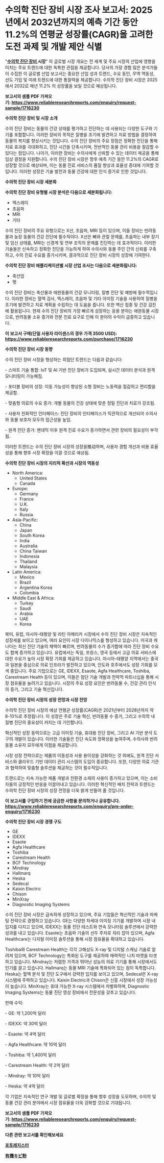 <p><h1>수의학 진단 장비 시장 조사 보고서: 2025년에서 2032년까지의 예측 기간 동안 11.2%의 연평균 성장률(CAGR)을 고려한 도전 과제 및 개발 제안 식별</h1></p><p>"<strong><a href="https://www.reliableresearchreports.com/veterinary-diagnostic-equipment-r1716230?utm_campaign=105&utm_medium=7&utm_source=Github&utm_content=ia&utm_term=24022025&utm_id=veterinary-diagnostic-equipment">수의학 진단 장비&nbsp;</a></strong><strong>시장</strong>" 의 글로벌 시장 개요는 전 세계 및 주요 시장의 산업에 영향을 미치는 주요 트렌드에 대한 독특한 관점을 제공합니다. 당사의 가장 경험 많은 분석가들이 수집한 이 글로벌 산업 보고서는 중요한 산업 성과 트렌드, 수요 동인, 무역 역동성, 선도 기업 및 미래 트렌드에 대한 통찰력을 제공합니다. 수의학 진단 장비 시장은 2025에서 2032로 매년 11.2% 의 성장률을 보일 것으로 예상됩니다.&nbsp;</p>
<p><strong>보고서의 샘플 PDF 가져오기:&nbsp;<a href="https://www.reliableresearchreports.com/enquiry/request-sample/1716230?utm_campaign=105&utm_medium=7&utm_source=Github&utm_content=ia&utm_term=24022025&utm_id=veterinary-diagnostic-equipment">https://www.reliableresearchreports.com/enquiry/request-sample/1716230</a></strong></p>
<p><strong>수의학 진단 장비 및 시장 소개</strong></p>
<p><p>수의 진단 장비는 동물의 건강 상태를 평가하고 진단하는 데 사용되는 다양한 도구와 기기를 포함합니다. 이러한 장비의 목적은 질병을 조기에 발견하고 치료 방법을 결정하여 동물의 복지를 향상시키는 것입니다. 수의 진단 장비의 주요 장점은 정확한 진단을 통해 치료 효과를 극대화하고, 진단 시간을 단축시키며, 전반적인 동물 관리 비용을 절감할 수 있다는 점입니다. 나아가, 이러한 장비는 수의사에게 신뢰할 수 있는 데이터 제공을 통해 임상 결정을 지원합니다. 수의 진단 장비 시장은 향후 예측 기간 동안 11.2%의 CAGR로 성장할 것으로 예상되며, 이는 동물 진료 서비스의 품질 향상과 효율성 증대에 기여할 것입니다. 이러한 성장은 기술 발전과 동물 건강에 대한 인식 증가로 인한 것입니다.</p></p>
<p><strong>수의학 진단 장비 시장 세분화</strong></p>
<p><strong>수의학 진단 장비 유형별 시장 분석은 다음으로 세분화됩니다:</strong></p>
<p><ul><li>엑스레이</li><li>초음파</li><li>MRI</li><li>기타</li></ul></p>
<p><p>수의 진단 장비의 주요 유형으로는 X선, 초음파, MRI 등이 있으며, 이들 장비는 반려동물과 농장 동물의 건강 진단에 필수적이다. X선은 뼈와 관절 문제를, 초음파는 내부 장기 및 임신 상태를, MRI는 신경계 및 연부 조직의 문제를 진단하는 데 효과적이다. 이러한 기술들은 신속하고 정확한 진단을 가능하게 하여 수의사와 동물 주인 간의 신뢰를 구축하고, 수의 진료 수요를 증가시키며, 결과적으로 진단 장비 시장의 성장에 기여한다.</p></p>
<p><strong>수의학 진단 장비 애플리케이션별 시장 산업 조사는 다음으로 세분화됩니다:</strong></p>
<p><ul><li>축산업</li><li>펫</li></ul></p>
<p><p>수의 진단 장비는 축산물과 애완동물의 건강 모니터링, 질병 진단 및 예방에 필수적입니다. 이러한 장비는 혈액 검사, 엑스레이, 초음파 및 기타 이미징 기술을 사용하여 질병을 조기에 발견하고 치료 계획을 수립하는 데 도움을 줍니다. 또한 백신 접종 및 건강 검진에 활용됩니다. 현재 수의 진단 장비의 가장 빠르게 성장하는 응용 분야는 애완동물 시장으로, 반려동물 소유 증가와 전문 진료 요구로 인해 이 분야의 수익이 급증하고 있습니다.</p></p>
<p><strong>이 보고서 구매(단일 사용자 라이센스의 경우 가격 3500 USD): <a href="https://www.reliableresearchreports.com/purchase/1716230?utm_campaign=105&utm_medium=7&utm_source=Github&utm_content=ia&utm_term=24022025&utm_id=veterinary-diagnostic-equipment">https://www.reliableresearchreports.com/purchase/1716230</a></strong></p>
<p><strong>수의학 진단 장비 시장 동향</strong></p>
<p><p>수의 진단 장비 시장을 형성하는 최첨단 트렌드는 다음과 같습니다:</p><p>- 스마트 기술 통합: IoT 및 AI 기반 진단 장비가 도입되며, 실시간 데이터 분석과 원격 모니터링이 가능해짐.</p><p>- 포터블 장비의 성장: 이동 가능성이 향상된 소형 장비는 노동력을 절감하고 편리함을 제공함.</p><p>- 맞춤형 의료의 수요 증가: 개별 동물의 건강 상태에 맞춘 정밀 진단과 치료가 강조됨.</p><p>- 사용자 친화적인 인터페이스: 진단 장비의 인터페이스가 직관적으로 개선되어 수의사와 동물 보호자 모두의 접근성을 높임.</p><p>- 원격 진단 증가: 팬데믹 이후 원격 진료 수요가 증가하면서 관련 장비의 필요성이 부각됨.</p><p>이러한 트렌드는 수의 진단 장비 시장의 성장을推动하며, 사용자 경험 개선과 비용 효율성을 통해 향후 시장 확장을 이끌 것으로 예상됨.</p></p>
<p><strong>수의학 진단 장비 시장의 지리적 확산과 시장의 역동성</strong></p>
<p><ul>
    <li>
        North America:
        <ul>
            <li>United States</li>
            <li>Canada</li>
        </ul>
    </li>
    <li>
        Europe:
        <ul>
            <li>Germany</li>
            <li>France</li>
            <li>U.K.</li>
            <li>Italy</li>
            <li>Russia</li>
        </ul>
    </li>
    <li>
        Asia-Pacific:
        <ul>
            <li>China</li>
            <li>Japan</li>
            <li>South Korea</li>
            <li>India</li>
            <li>Australia</li>
            <li>China Taiwan</li>
            <li>Indonesia</li>
            <li>Thailand</li>
            <li>Malaysia</li>
        </ul>
    </li>
    <li>
        Latin America:
        <ul>
            <li>Mexico</li>
            <li>Brazil</li>
            <li>Argentina Korea</li>
            <li>Colombia</li>
        </ul>
    </li>
    <li>
        Middle East & Africa:
        <ul>
            <li>Turkey</li>
            <li>Saudi</li>
            <li>Arabia</li>
            <li>UAE</li>
            <li>Korea</li>
        </ul>
    </li>
    </ul></p>
<p><p>북미, 유럽, 아시아-태평양 및 라틴 아메리카 시장에서 수의 진단 장비 시장은 지속적인 성장세를 보이고 있으며, 여러 요인이 시장 다이나믹스를 형성하고 있습니다. 미국과 캐나다는 최신 진단 기술의 채택이 빠르며, 반려동물의 수가 증가함에 따라 진단 장비 수요도 함께 증가하고 있습니다. 유럽에서는 독일, 프랑스, 영국 등에서 고급 의료 서비스에 대한 수요가 높아 시장 확장 기회를 제공하고 있습니다. 아시아-태평양 지역에서는 중국과 일본을 중심으로 의료 인프라가 발전하고 있으며, 인도와 호주에서도 성장 기회를 모색 중입니다. 주요 기업으로는 GE, IDEXX, Esaote, Agfa Healthcare, Toshiba, Carestream Health 등이 있으며, 이들은 첨단 기술 개발과 전략적 파트너십을 통해 시장 점유율을 늘려가고 있습니다. 시장의 주요 성장 요인은 반려동물 수, 건강 관리 인식의 증가, 그리고 기술 혁신입니다.</p></p>
<p><strong>수의학 진단 장비 시장의 성장 전망과 시장 전망</strong></p>
<p><p>수의학 진단 장비 시장의 예상 연평균 성장률(CAGR)은 2021년부터 2028년까지 약 8-10%로 추정됩니다. 이 성장은 주로 기술 혁신, 반려동물 수 증가, 그리고 수의학 내 질병 진단의 중요성이 커지는 데 기인합니다. </p><p>혁신적인 성장 동력으로는 고급 이미징 기술, 휴대용 진단 장비, 그리고 AI 기반 분석 도구의 개발이 있습니다. 이러한 기술들은 진단 속도와 정확성을 높여주며, 수의사와 반려동물 소유자 모두에게 이점을 제공합니다.</p><p>시장 성장 전략으로는 제품의 이동성과 사용 용이성을 강화하는 것 외에도, 원격 진단 서비스와 클라우드 기반 데이터 관리 시스템의 도입이 중요합니다. 또한, 다양한 의료 기관과 협력하여 맞춤형 솔루션을 제공하는 것이 필수적입니다.</p><p>트렌드로는 지속 가능한 제품 개발과 친환경 소재의 사용이 증가하고 있으며, 이는 소비자들의 긍정적인 반응을 이끌어내고 있습니다. 이러한 혁신적인 배치 전략과 트렌드는 수의학 진단 장비 시장의 성장 전망을 더욱 밝게 만들어 줄 것입니다.</p></p>
<p><strong>이 보고서를 구입하기 전에 궁금한 사항을 문의하거나 공유합니다. <a href="https://www.reliableresearchreports.com/enquiry/pre-order-enquiry/1716230?utm_campaign=105&utm_medium=7&utm_source=Github&utm_content=ia&utm_term=24022025&utm_id=veterinary-diagnostic-equipment">https://www.reliableresearchreports.com/enquiry/pre-order-enquiry/1716230</a></strong></p>
<p><strong>수의학 진단 장비 시장 경쟁 구도</strong></p>
<p><ul><li>GE</li><li>IDEXX</li><li>Esaote</li><li>Agfa Healthcare</li><li>Toshiba</li><li>Carestream Health</li><li>BCF Technology</li><li>Mindray</li><li>Hallmarq</li><li>Heska</li><li>Sedecal</li><li>Kaixin Electric</li><li>Chison</li><li>MinXray</li><li>Diagnostic Imaging Systems</li></ul></p>
<p><p>수의 진단 장비 시장은 급속하게 성장하고 있으며, 주요 기업들은 혁신적인 기술과 마케팅 전략으로 경쟁하고 있습니다. GE는 다양한 차세대 이미징 기기를 개발하며 시장 내 입지를 다지고 있으며, IDEXX는 동물 진단 테스트와 연속 모니터링 솔루션에서 강력한 성과를 내고 있습니다. Esaote는 초음파 기술의 선두 주자로 자리 잡아 있으며, Agfa Healthcare는 디지털 이미징 솔루션을 통해 시장 점유율을 확대하고 있습니다.</p><p>Toshiba와 Carestream Health는 각각 고해상도 X-ray 및 디지털 스캐닝 기술로 알려져 있으며, BCF Technology는 특화된 도구를 제공하여 매력적인 니치 마켓을 타겟하고 있습니다. Mindray는 저렴한 가격과 뛰어난 성능의 의료 기기를 통해 시장에서도 인기를 끌고 있습니다. Hallmarq는 동물 MRI 기술에 특화되어 있는 점이 독특합니다. Heska는 혈액 분석 및 진단 도구에서 강력한 입지를 보이고 있으며, Sedecal은 X-ray 시스템에 주력하고 있습니다. Kaixin Electric과 Chison은 신흥 시장에서 성장 가능성이 높습니다. MinXray는 휴대 가능한 X-ray 시스템에서 차별화하며, Diagnostic Imaging Systems는 동물 진단 영상 장비에서 전문성을 갖추고 있습니다.</p><p>판매 수익:</p><p>- GE: 약 1,200억 달러</p><p>- IDEXX: 약 30억 달러</p><p>- Esaote: 약 4억 달러</p><p>- Agfa Healthcare: 약 10억 달러</p><p>- Toshiba: 약 1,400억 달러</p><p>- Carestream Health: 약 2억 달러</p><p>- Mindray: 약 10억 달러</p><p>- Heska: 약 4억 달러</p><p>각 기업은 지속적인 연구 개발 및 글로벌 확장을 통해 향후 성장을 도모하며, 수의학 및 동물 건강 관리 분야에서 시장 점유율을 더욱 강화할 것으로 기대됩니다.</p></p>
<p><strong>보고서의 샘플 PDF 가져오기:&nbsp;<a href="https://www.reliableresearchreports.com/enquiry/request-sample/1716230?utm_campaign=105&utm_medium=7&utm_source=Github&utm_content=ia&utm_term=24022025&utm_id=veterinary-diagnostic-equipment">https://www.reliableresearchreports.com/enquiry/request-sample/1716230</a></strong></p>
<p><strong></strong></p>
<p><strong></strong></p>
<p><strong></strong></p>
<p><strong></strong></p>
<p><strong>다른 관련 보고서를 확인해보세요</strong></p>
<p><strong><p><a href="https://github.com/laholand/Market-Research-Report-List-7/blob/main/954812539887.md?utm_campaign=105&utm_medium=7&utm_source=Github&utm_content=ia&utm_term=24022025&utm_id=veterinary-diagnostic-equipment">포토레지스터</a></p><p><a href="https://github.com/mohamedbakry57/Market-Research-Report-List-7/blob/main/656402939320.md?utm_campaign=105&utm_medium=7&utm_source=Github&utm_content=ia&utm_term=24022025&utm_id=veterinary-diagnostic-equipment">有機キビ粉</a></p></strong></p>
<p></p>
